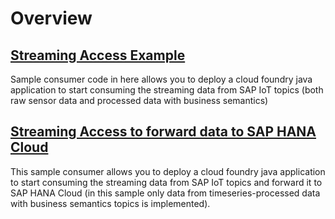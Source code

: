 # Overview

## [Streaming Access Example](base-sample)
Sample consumer code in here allows you to deploy a cloud foundry java application to start consuming the streaming data from
SAP IoT topics (both raw sensor data and processed data with business semantics)

## [Streaming Access to forward data to SAP HANA Cloud](kafka2hana-sample)
This sample consumer allows you to deploy a cloud foundry java application to start consuming the streaming data from
SAP IoT topics and forward it to SAP HANA Cloud (in this sample only data from timeseries-processed data with business semantics topics is implemented).
